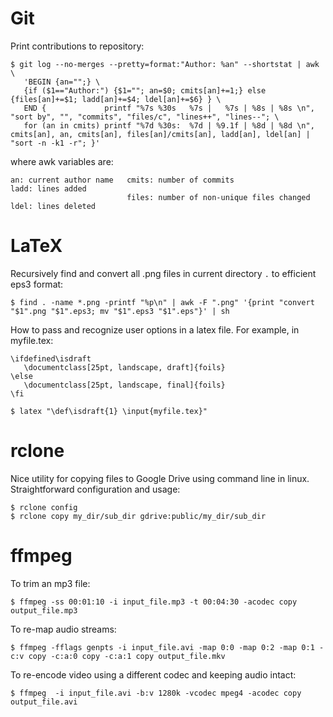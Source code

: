 Git
===

Print contributions to repository:

    $ git log --no-merges --pretty=format:"Author: %an" --shortstat | awk \
       'BEGIN {an="";} \
       {if ($1=="Author:") {$1=""; an=$0; cmits[an]+=1;} else {files[an]+=$1; ladd[an]+=$4; ldel[an]+=$6} } \
       END {             printf "%7s %30s   %7s |   %7s | %8s | %8s \n", "sort by", "", "commits", "files/c", "lines++", "lines--"; \
       for (an in cmits) printf "%7d %30s:  %7d | %9.1f | %8d | %8d \n", cmits[an], an, cmits[an], files[an]/cmits[an], ladd[an], ldel[an] | "sort -n -k1 -r"; }'

where awk variables are:

    an: current author name   cmits: number of commits                    ladd: lines added
                              files: number of non-unique files changed   ldel: lines deleted


LaTeX
=====

Recursively find and convert all .png files in current directory `.` to
efficient eps3 format:

    $ find . -name *.png -printf "%p\n" | awk -F ".png" '{print "convert "$1".png "$1".eps3; mv "$1".eps3 "$1".eps"}' | sh

How to pass and recognize user options in a latex file. For example, in myfile.tex:

    \ifdefined\isdraft
       \documentclass[25pt, landscape, draft]{foils}
    \else
       \documentclass[25pt, landscape, final]{foils}
    \fi

    $ latex "\def\isdraft{1} \input{myfile.tex}"


rclone
======

Nice utility for copying files to Google Drive using command line in linux.
Straightforward configuration and usage:

    $ rclone config
    $ rclone copy my_dir/sub_dir gdrive:public/my_dir/sub_dir


ffmpeg
======

To trim an mp3 file:

    $ ffmpeg -ss 00:01:10 -i input_file.mp3 -t 00:04:30 -acodec copy output_file.mp3

To re-map audio streams:

    $ ffmpeg -fflags genpts -i input_file.avi -map 0:0 -map 0:2 -map 0:1 -c:v copy -c:a:0 copy -c:a:1 copy output_file.mkv

To re-encode video using a different codec and keeping audio intact:

    $ ffmpeg  -i input_file.avi -b:v 1280k -vcodec mpeg4 -acodec copy output_file.avi
